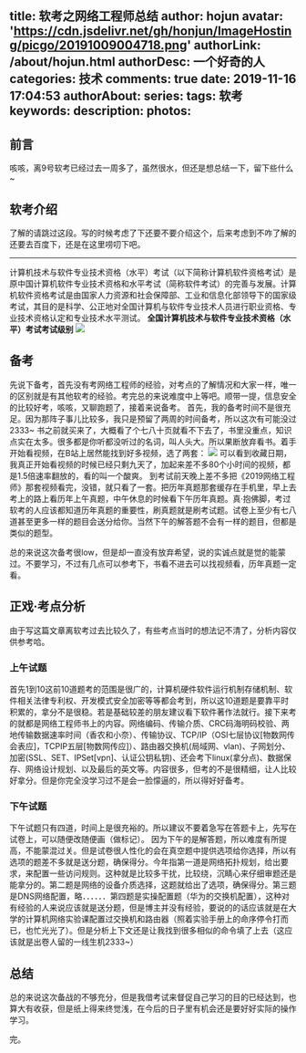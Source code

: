 title: 软考之网络工程师总结
author: hojun
avatar: 'https://cdn.jsdelivr.net/gh/honjun/ImageHosting/picgo/20191009004718.png'
authorLink: /about/hojun.html
authorDesc: 一个好奇的人
categories: 技术
comments: true
date: 2019-11-16 17:04:53
authorAbout:
series:
tags: 软考
keywords:
description:
photos:
---
## 前言

咳咳，离9号软考已经过去一周多了，虽然很水，但还是想总结一下，留下些什么~

## 软考介绍

了解的请跳过这段。写的时候考虑了下还要不要介绍这个，后来考虑到不咋了解的还要去百度下，还是在这里唠叨下吧。


------

计算机技术与软件专业技术资格（水平）考试（以下简称计算机软件资格考试）是原中国计算机软件专业技术资格和水平考试（简称软件考试）的完善与发展。计算机软件资格考试是由国家人力资源和社会保障部、工业和信息化部领导下的国家级考试，其目的是科学、公正地对全国计算机与软件专业技术人员进行职业资格、专业技术资格认定和专业技术水平测试。
**全国计算机技术与软件专业技术资格（水平）考试考试级别**
![](https://cdn.jsdelivr.net/gh/honjun/ImageHosting/sina/006bYVyvgy1frt3uwjrnvj30fb0ajabs.jpg)

## 备考

先说下备考，首先没有考网络工程师的经验，对考点的了解情况和大家一样，唯一的区别就是有其他软考的经验。考完总的来说难度中上等吧。顺带一提，信息安全的比较好考，咳咳，又聊跑题了，接着来说备考。
首先，我的备考时间不是很充足。因为那阵子事儿比较多，我只是预留了两周的时间备考，所以这次有可能没过2333~
书之前就买来了，大概看了个七八十页就看不下去了，书里没重点，知识点实在太多。很多都是你听都没听过的名词，叫人头大。所以果断放弃看书。着手开始看视频，在B站上居然能找到好多视频，选了两套：
![](https://cdn.jsdelivr.net/gh/honjun/ImageHosting/picgo/20191119234045.png)
可以看到收藏日期，我真正开始看视频的时候已经只剩九天了，加起来差不多80个小时间的视频，都是1.5倍速率翻放的，看的叫一个酸爽。
到考试前天晚上差不多把《2019网络工程师》那套视频看完，没错，就只看了一套。把历年真题那套缓存在手机里，早上去考上的路上看历年上午真题，中午休息的时候看下午历年真题。真·抱佛脚，考过软考的人应该都知道历年真题的重要性，刷真题就是刷考试题。试卷上至少有七八道甚至更多一样的题目会送分给你。当然下午的解答题不会有一样的题目，但都是类似的题型。

总的来说这次备考很low，但是却一直没有放弃希望，说的实诚点就是觉的能蒙过。不要学习，不过有几点可以参考下，书看不进去可以找视频看，历年真题一定看。

## 正戏·考点分析

由于写这篇文章离软考过去比较久了，有些考点当时的想法记不清了，分析内容仅供参考哈。

### 上午试题

首先1到10这前10道题考的范围是很广的，计算机硬件软件运行机制存储机制、软件相关法律专利权、开发模式安全加密等等都会考到，所以这10道题是要靠平时积累的，拿分不是很稳。若是基础较差的朋友建议看下软件著作法就行。接下来考的就都是网络工程师书上的内容。网络编码、传输介质、CRC码海明码校验、两地传输数据速率时间（香农和小奈）、传输协议、TCP/IP（OSI七层协议[物数网传会表应]，TCPIP五层[物数网传应]）、路由器交换机(局域网、vlan)、子网划分、加密(SSL、SET、IPSet[vpn]、认证公钥私钥)、还会考下linux(拿分点)、数据保存、网络设计规划、以及最后的英文等。内容很多，但考的不是很精细，让人比较好拿分。但是你完全没学习过不是会一脸懞逼的，所以得好好备考。


### 下午试题

下午试题只有四道，时间上是很充裕的。所以建议不要着急写在答题卡上，先写在试卷上，可以随便改随便画（做标记）。
因为下午的是解答题，所以难度有所提高，不能蒙混过关。但是试卷很人性化的会在真空题中提供选项给你选择，所以有选项的题差不多就是送分题，确保得分。今年指第一道是网络拓扑规划，给出要求，来配置一些访问规则。这种就是比较多干扰，比较绕，沉睛心来仔细审题还是能拿分的。第二题是网络的设备介质选择，这题就给出了选项，确保得分。第三题是DNS网络配置，略．．．．．．第四题是实操配置题（华为的交换机配置），这种对有经验的人来说应该就是送分题，但是博主并没有经验，要说的的话应该就是在大学的计算机网络实验课配置过交换机和路由器（照着实验手册上的命序停令打而已，也忙光光了）。但是分析上下文还是让我找到很多相似的命令填了上去（这应该就是出卷人留的一线生机2333~）

## 总结

总的来说这次备战的不够充分，但是我借考试来督促自己学习的目的已经达到，也算大有收获，但是纸上得来终觉浅，在今后的日子里有机会还是要好好实际的操作学习。

完。